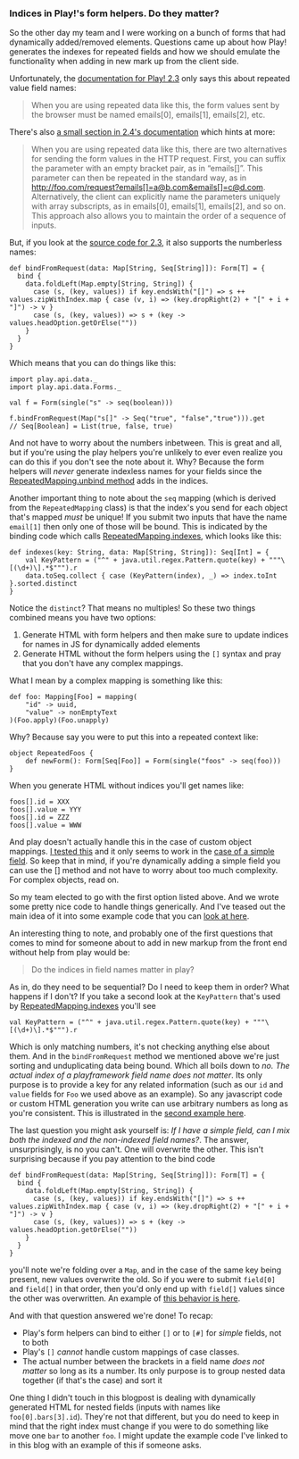 ### Indices in Play!'s form helpers. Do they matter?

So the other day my team and I were working on a bunch of forms that had 
dynamically added/removed elements. Questions came up about how Play! 
generates the indexes for repeated fields and how we should emulate the 
functionality when adding in new mark up from the client side.

Unfortunately, the [documentation for Play! 2.3] only says this about 
repeated value field names:

>When you are using repeated data like this, the form values sent by the browser must be named emails[0], emails[1], emails[2], etc.

There's also [a small section in 2.4's documentation] which hints at more:

>When you are using repeated data like this, there are two alternatives for sending the form values in the HTTP request. First, you can suffix the parameter with an empty bracket pair, as in “emails[]”. This parameter can then be repeated in the standard way, as in http://foo.com/request?emails[]=a@b.com&emails[]=c@d.com. Alternatively, the client can explicitly name the parameters uniquely with array subscripts, as in emails[0], emails[1], emails[2], and so on. This approach also allows you to maintain the order of a sequence of inputs.

But, if you look at the [source code for 2.3], it also supports the numberless names:

	def bindFromRequest(data: Map[String, Seq[String]]): Form[T] = {
	  bind {
	    data.foldLeft(Map.empty[String, String]) {
	      case (s, (key, values)) if key.endsWith("[]") => s ++ values.zipWithIndex.map { case (v, i) => (key.dropRight(2) + "[" + i + "]") -> v }
	      case (s, (key, values)) => s + (key -> values.headOption.getOrElse(""))
	    }
	  }
	}

Which means that you can do things like this:

	import play.api.data._
	import play.api.data.Forms._

	val f = Form(single("s" -> seq(boolean)))

	f.bindFromRequest(Map("s[]" -> Seq("true", "false","true"))).get
	// Seq[Boolean] = List(true, false, true)

And not have to worry about the numbers inbetween. This is great and all, 
but if you're using the play helpers you're unlikely to ever even realize 
you can do this if you don't see the note about it. Why? Because the 
form helpers will _never_ generate indexless names for your fields since
the [RepeatedMapping.unbind method] adds in the indices. 

Another important thing to note about the `seq` mapping (which is derived 
from the `RepeatedMapping` class) is that the index's you send for each 
object that's mapped _must_ be unique! If you submit two inputs that have 
the name `email[1]` then only one of those will be bound. This is indicated 
by the binding code which calls [RepeatedMapping.indexes], which looks like 
this:

	def indexes(key: String, data: Map[String, String]): Seq[Int] = {
	    val KeyPattern = ("^" + java.util.regex.Pattern.quote(key) + """\[(\d+)\].*$""").r
	    data.toSeq.collect { case (KeyPattern(index), _) => index.toInt }.sorted.distinct
	}

Notice the `distinct`? That means no multiples! So these two things combined 
means you have two options:

1. Generate HTML with form helpers and then make sure to update indices for names in JS for dynamically added elements
2. Generate HTML without the form helpers using the `[]` syntax and pray that you don't have any complex mappings.

What I mean by a complex mapping is something like this:

	def foo: Mapping[Foo] = mapping(
		"id" -> uuid,
		"value" -> nonEmptyText
	)(Foo.apply)(Foo.unapply)

Why? Because say you were to put this into a repeated context like:

	object RepeatedFoos {
		def newForm(): Form[Seq[Foo]] = Form(single("foos" -> seq(foo)))
	}

When you generate HTML without indices you'll get names like:

	foos[].id = XXX
	foos[].value = YYY
	foos[].id = ZZZ
	foos[].value = WWW

And play doesn't actually handle this in the case of custom object mappings. 
[I tested this] and it only seems to work in the [case of a simple field]. 
So keep that in mind, if you're dynamically adding a simple field you can 
use the [] method and not have to worry about too much complexity. For complex
objects, read on.

So my team elected to go with the first option listed above. And we wrote 
some pretty nice code to handle things generically. And I've teased out 
the main idea of it into some example code that you can [look at here]. 

An interesting thing to note, and probably one of the first questions that 
comes to mind for someone about to add in new markup from the front end 
without help from play would be:

>Do the indices in field names matter in play?

As in, do they need to be sequential? Do I need to keep them in order? 
What happens if I don't? If you take a second look at the `KeyPattern` 
that's used by [RepeatedMapping.indexes] you'll see

	val KeyPattern = ("^" + java.util.regex.Pattern.quote(key) + """\[(\d+)\].*$""").r

Which is only matching numbers, it's not checking anything else about them. 
And in the `bindFromRequest` method we mentioned above we're just sorting 
and unduplicating data being bound. Which all boils down to *no. The actual 
index of a playframework field name does not matter*. Its only purpose is 
to provide a key for any related information (such as our `id` and `value` 
fields for `Foo` we used above as an example). So any javascript code 
or custom HTML generation you write can use arbitrary numbers as long as 
you're consistent. This is illustrated in the [second example here].

The last question you might ask yourself is: _If I have a simple field, 
can I mix both the indexed and the non-indexed field names?_. The answer,
unsurprisingly, is no you can't. One will overwrite the other. This isn't 
surprising because if you pay attention to the bind code

	def bindFromRequest(data: Map[String, Seq[String]]): Form[T] = {
	  bind {
	    data.foldLeft(Map.empty[String, String]) {
	      case (s, (key, values)) if key.endsWith("[]") => s ++ values.zipWithIndex.map { case (v, i) => (key.dropRight(2) + "[" + i + "]") -> v }
	      case (s, (key, values)) => s + (key -> values.headOption.getOrElse(""))
	    }
	  }
	}

you'll note we're folding over a `Map`, and in the case of the same key 
being present, new values overwrite the old. So if you were to submit 
`field[0]` and `field[]` in that order, then you'd only end up with `field[]`
values since the other was overwritten. An example of [this behavior is here].

And with that question answered we're done! To recap:

- Play's form helpers can bind to either `[]` or to `[#]` for _simple_ fields, not to both
- Play's `[]` _cannot_ handle custom mappings of case classes.
- The actual number between the brackets in a field name _does not matter_ so long as its a number. Its only purpose is to group nested data together (if that's the case) and sort it

One thing I didn't touch in this blogpost is dealing with dynamically generated 
HTML for nested fields (inputs with names like `foo[0].bars[3].id`). They're not 
that different, but you do need to keep in mind that the right index must change 
if you were to do something like move one `bar` to another `foo`. I might update
the example code I've linked to in this blog with an example of this if someone 
asks.


[documentation for Play! 2.3]:https://playframework.com/documentation/2.3.x/ScalaForms#Repeated-values
[a small section in 2.4's documentation]:https://playframework.com/documentation/2.3.x/ScalaForms#Repeated-values
[source code for 2.3]:https://github.com/playframework/playframework/blob/34b3090525c4b550938121beb09f10072811b1f3/framework/src/play/src/main/scala/play/api/data/Form.scala#L90
[RepeatedMapping.unbind method]:https://github.com/playframework/playframework/blob/34b3090525c4b550938121beb09f10072811b1f3/framework/src/play/src/main/scala/play/api/data/Form.scala#L726
[RepeatedMapping.indexes]:https://github.com/playframework/playframework/blob/34b3090525c4b550938121beb09f10072811b1f3/framework/src/play/src/main/scala/play/api/data/Form.scala#L711
[look at here]:https://github.com/EdgeCaseBerg/play--repeated-form-examples
[second example here]:https://github.com/EdgeCaseBerg/play--repeated-form-examples/blob/master/public/javascripts/repeatFoos-ex2.js#L24
[I tested this]:https://github.com/EdgeCaseBerg/play--repeated-form-examples/blob/master/app/views/example/repeatedFoosEx3.scala.html
[case of a simple field]:https://github.com/EdgeCaseBerg/play--repeated-form-examples/blob/master/app/views/example/simpleNoIndicesEx1.scala.html
[this behavior is here]:https://github.com/EdgeCaseBerg/play--repeated-form-examples/blob/master/app/views/example/simpleMixedIndicesEx1.scala.html
